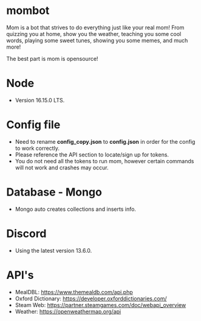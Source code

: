 # mombot

Mom is a bot that strives to do everything just like your real mom! From quizzing you at home, show you the weather, teaching you some cool words, playing some sweet tunes, showing you some memes, and much more!

The best part is mom is opensource!

# Node

- Version 16.15.0 LTS.

# Config file

- Need to rename **config_copy.json** to **config.json** in order for the config to work correctly.
- Please reference the API section to locate/sign up for tokens.
- You do not need all the tokens to run mom, however certain commands will not work and crashes may occur.

# Database - Mongo

- Mongo auto creates collections and inserts info.

# Discord

- Using the latest version 13.6.0.

# API's

- MealDBL: https://www.themealdb.com/api.php
- Oxford Dictionary: https://developer.oxforddictionaries.com/
- Steam Web: https://partner.steamgames.com/doc/webapi_overview
- Weather: https://openweathermap.org/api
